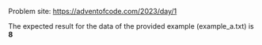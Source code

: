 Problem site: https://adventofcode.com/2023/day/1

The expected result for the data of the provided example (example_a.txt) is **8**
